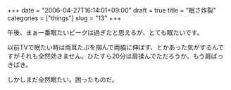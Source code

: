 +++
date = "2006-04-27T16:14:01+09:00"
draft = true
title = "眠さ炸裂"
categories = ["things"]
slug = "13"
+++

午後、まぁ一番眠たいピークは過ぎたと思えるが、とても眠たいです。

以前TVで眠たい時は両耳たぶを掴んで両脇に伸ばす、とかあった気がするんですがそれも全然効きません。ひたすら20分は肩揉んでただろうか。もう肩ばっきばき。

しかしまだ全然眠たい。困ったものだ。
